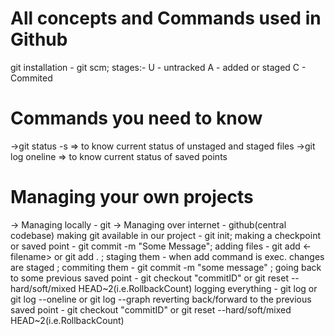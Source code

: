 # All concepts and Commands used in Github
git installation - git scm;
stages:-
U - untracked 
A - added or staged
C - Commited
# Commands you need to know
->git status -s => to know current status of unstaged and staged files
->git log oneline => to know current status of saved points
# Managing your own projects
-> Managing locally - git
-> Managing over internet - github(central codebase)
making git available in our project - git init;
making a checkpoint or saved point - git commit -m "Some Message";
adding files - git add <-filename> or git add .  ;
staging them - when add command is exec. changes are staged ;
commiting them - git commit -m "some message" ;
going back to some previous saved point - git checkout "commitID" or git reset --hard/soft/mixed HEAD~2(i.e.RollbackCount)
logging everything - git log or git log --oneline or git log --graph
reverting back/forward to the previous saved point - git checkout "commitID" or git reset --hard/soft/mixed HEAD~2(i.e.RollbackCount)